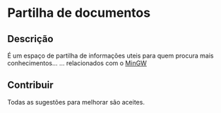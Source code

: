 ﻿# Partilha de documentos

## Descrição

É um espaço de partilha de informações uteis para quem procura mais conhecimentos...
... relacionados com o [MinGW](http://www.mingw.org/)

## Contribuir

Todas as sugestões para melhorar são aceites.
